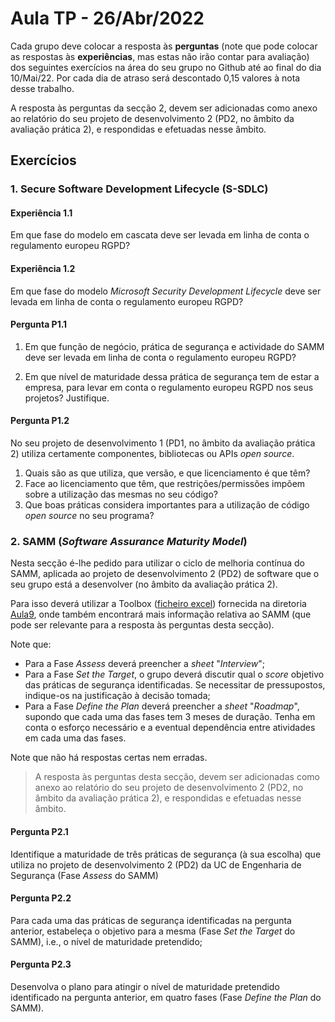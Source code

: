 
# Aula TP - 26/Abr/2022

Cada grupo deve colocar a resposta às **perguntas** (note que pode colocar as respostas às **experiências**, mas estas não irão contar para avaliação) dos seguintes exercícios na área do seu grupo no Github até ao final do dia 10/Mai/22. Por cada dia de atraso será descontado 0,15 valores à nota desse trabalho.

A resposta às perguntas da secção 2, devem ser adicionadas como anexo ao relatório do seu projeto de desenvolvimento 2 (PD2, no âmbito da avaliação prática 2), e respondidas e efetuadas nesse âmbito.

## Exercícios

### 1. Secure Software Development Lifecycle (S-SDLC)

#### Experiência 1.1

Em que fase do modelo em cascata deve ser levada em linha de conta o regulamento europeu RGPD?

#### Experiência 1.2

Em que fase do modelo _Microsoft Security Development Lifecycle_ deve ser levada em linha de conta o regulamento europeu RGPD?

#### Pergunta P1.1

1. Em que função de negócio, prática de segurança e actividade do SAMM deve ser levada em linha de conta o regulamento europeu RGPD?

2. Em que nível de maturidade dessa prática de segurança tem de estar a empresa, para levar em conta o regulamento europeu RGPD nos seus projetos? Justifique.

#### Pergunta P1.2

No seu projeto de desenvolvimento 1 (PD1, no âmbito da avaliação prática 2) utiliza certamente componentes, bibliotecas ou APIs _open source_.

1. Quais são as que utiliza, que versão, e que licenciamento é que têm?
2. Face ao licenciamento que têm, que restrições/permissões impõem sobre a utilização das mesmas no seu código?
3. Que boas práticas considera importantes para a utilização de código _open source_ no seu programa?

### 2. SAMM (_Software Assurance Maturity Model_)

Nesta secção é-lhe pedido para utilizar o ciclo de melhoria contínua do SAMM, aplicada ao projeto de desenvolvimento 2 (PD2) de software que o seu grupo está a desenvolver (no âmbito da avaliação prática 2).

Para isso deverá utilizar a Toolbox ([ficheiro excel](Aula9/SAMM/SAMM_Assessment_Toolbox_v1.5_FINAL.xlsx)) fornecida na diretoria [Aula9](Aula9/SAMM), onde também encontrará mais informação relativa ao SAMM (que pode ser relevante para a resposta às perguntas desta secção).

Note que:

+ Para a Fase _Assess_ deverá preencher a _sheet_ "_Interview_";
+ Para a Fase _Set the Target_, o grupo deverá discutir qual o  _score_ objetivo das práticas de segurança identificadas. Se necessitar de pressupostos, indique-os na justificação à decisão tomada;
+ Para a Fase _Define the Plan_ deverá preencher a _sheet_ "_Roadmap_", supondo que cada uma das fases tem 3 meses de duração. Tenha em conta o esforço necessário e a eventual dependência entre atividades em cada uma das fases.

Note que não há respostas certas nem erradas.

> A resposta às perguntas desta secção, devem ser adicionadas como anexo ao relatório do seu projeto de desenvolvimento 2 (PD2, no âmbito da avaliação prática 2), e respondidas e efetuadas nesse âmbito.

#### Pergunta P2.1

Identifique a maturidade de três práticas de segurança (à sua escolha) que utiliza no projeto de desenvolvimento 2 (PD2) da UC de Engenharia de Segurança (Fase _Assess_ do SAMM)

#### Pergunta P2.2

Para cada uma das práticas de segurança identificadas na pergunta anterior, estabeleça o objetivo para a mesma (Fase _Set the Target_ do SAMM), i.e., o nível de maturidade pretendido;

#### Pergunta P2.3

Desenvolva o plano para atingir o nível de maturidade pretendido identificado na pergunta anterior, em quatro fases (Fase _Define the Plan_ do SAMM).

